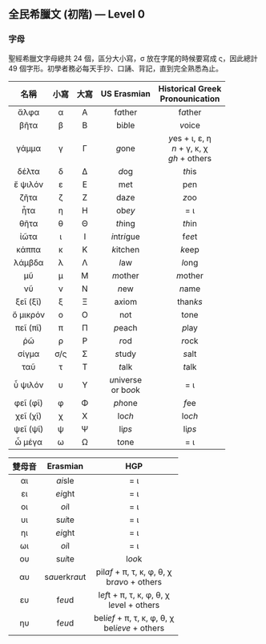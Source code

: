 ## 全民希臘文 (初階) — Level 0
### 字母
聖經希臘文字母總共 24 個，區分大小寫，σ 放在字尾的時候要寫成 ς，因此總計 49 個字形。初學者務必每天手抄、口誦、背記，直到完全熟悉為止。


| 名稱  | 小寫  | 大寫 | US Erasmian | Historical Greek</br>Pronounication |
|:-:|:--:|:-:|:-:|:--:|
| ἄλφα  | α   | Α  | f<em>a</em>ther | f<em>a</em>ther  |
| βῆτα  | β   | Β  | bi<em>b</em>le  | <em>v</em>oice   |
| γάμμα | γ   | Γ  | <em>g</em>one   | <em>y</em>es + ι, ε, η</BR><em>n</em> + γ, κ, χ</BR><em>gh</em> + others |
| δέλτα | δ   | Δ  | <em>d</em>og | <em>th</em>is |
| ἔ ψιλόν  | ε   | Ε  | m<em>e</em>t | p<em>e</em>n  |
| ζῆτα  | ζ   | Ζ  | da<em>z</em>e   | <em>z</em>oo  |
| ἦτα   | η   | Η  | ob<em>ey</em>   | = ι |
| θῆτα  | θ   | Θ  | <em>th</em>ing  | <em>th</em>in |
| ἰῶτα  | ι   | Ι  | <em>i</em>ntr<em>i</em>gue   | f<em>ee</em>t |
| κάππα | κ   | Κ  | <em>k</em>itchen   | <em>k</em>eep |
| λάμβδα   | λ   | Λ  | <em>l</em>aw | <em>l</em>ong |
| μῦ | μ   | Μ  | <em>m</em>other | <em>m</em>other  |
| νῦ | ν   | Ν  | <em>n</em>ew | <em>n</em>ame |
| ξεῖ (ξῖ) | ξ   | Ξ  | a<em>x</em>iom  | than<em>ks</em>  |
| ὄ μικρόν | ο   | Ο  | n<em>o</em>t | t<em>o</em>ne |
| πεῖ (πῖ) | π   | Π  | <em>p</em>each  | <em>p</em>lay |
| ῥῶ | ρ   | Ρ  | <em>r</em>od | <em>r</em>ock |
| σίγμα | σ/ς | Σ  | <em>s</em>tudy  | <em>s</em>alt |
| ταῦ   | τ   | Τ  | <em>t</em>alk   | <em>t</em>alk |
| ὖ ψιλόν  | υ   | Υ  | <em>u</em>niverse</BR>or b<em>oo</em>k  | = ι |
| φεῖ (φῖ) | φ   | Φ  | <em>ph</em>one  | <em>f</em>ee  |
| χεῖ (χῖ) | χ   | Χ  | lo<em>ch</em>   | lo<em>ch</em> |
| ψεῖ (ψῖ) | ψ   | Ψ  | li<em>ps</em>   | li<em>ps</em> |
| ὦ μέγα   | ω   | Ω  | t<em>o</em>ne   | = ι |

| 雙母音  | Erasmian | HGP |
|:-:|:-:|:--:|
| αι  | <em>ai</em>sle  | = ι |
| ει  | <em>ei</em>ght  | = ι |
| οι  | <em>oi</em>l | = ι |
| υι  | s<em>ui</em>te  | = ι |
| ηι  | <em>ei</em>ght  |= ι |
| ωι  | <em>oi</em>l |= ι |
| ου  | s<em>ui</em>te  | l<em>oo</em>k |
| αυ  | s<em>au</em>erkr<em>au</em>t | pil<em>af</em> + π, τ, κ, φ, θ, χ</br>br<em>av</em>o + others   |
| ευ  | f<em>eu</em>d   | l<em>ef</em>t + π, τ, κ, φ, θ, χ</br> l<em>ev</em>el + others |
| ηυ  | f<em>eu</em>d   | bel<em>ief</em> + π, τ, κ, φ, θ, χ</br>bel<em>ieve</em> + others  |

